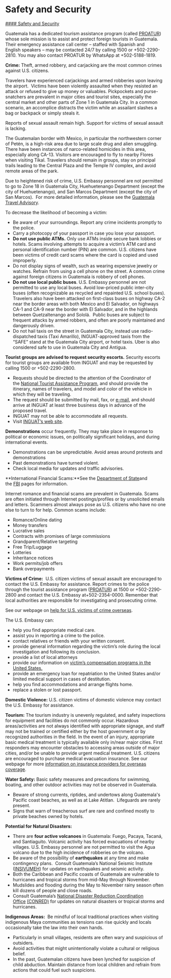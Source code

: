 # Safety and Security

[#### Safety and Security](javascript:void(0); "Safety and Security")

Guatemala has a dedicated tourism assistance program (called [PROATUR](https://mcas-proxyweb.mcas.ms/certificate-checker?login=false&originalUrl=https%3A%2F%2Fgcc02.safelinks.protection.outlook.com.mcas.ms%2F%3Furl%3Dhttps%253A%252F%252Finguat.gob.gt%252Fservicios%252Fal-turista%252Facompanamiento-a-grupos.html%26data%3D05%257C01%257CSimmonsSL%2540state.gov%257Cc1f4c2feae124b182b9708dbc67a12ff%257C66cf50745afe48d1a691a12b2121f44b%257C0%257C0%257C638321999823527559%257CUnknown%257CTWFpbGZsb3d8eyJWIjoiMC4wLjAwMDAiLCJQIjoiV2luMzIiLCJBTiI6Ik1haWwiLCJXVCI6Mn0%253D%257C3000%257C%257C%257C%26sdata%3DyXGJC92r7bam5fEdBZ3YyIPb0tipYl934t5v33Gbv6c%253D%26reserved%3D0%26McasTsid%3D20893&McasCSRF=2053b7c40a7f4bc1de1908cc50a74a6f7a048c537a2a6c8db8270c09db099235)) whose sole mission is to assist and protect foreign tourists in Guatemala. Their emergency assistance call center – staffed with Spanish and English speakers – may be contacted 24/7 by calling 1500 or +502-2290-2810. You may also contact PROATUR by WhatsApp at +502-5188-1819.

**Crime:** Theft, armed robbery, and carjacking are the most common crimes against U.S. citizens.

Travelers have experienced carjackings and armed robberies upon leaving the airport.  Victims have been violently assaulted when they resisted an attack or refused to give up money or valuables. Pickpockets and purse-snatchers are prevalent in major cities and tourist sites, especially the central market and other parts of Zone 1 in Guatemala City. In a common scenario, an accomplice distracts the victim while an assailant slashes a bag or backpack or simply steals it.

Reports of sexual assault remain high. Support for victims of sexual assault is lacking.

The Guatemalan border with Mexico, in particular the northwestern corner of Petén, is a high-risk area due to large scale drug and alien smuggling.  There have been instances of narco-related homicides in this area, especially along CA-13. Visitors are encouraged to fly to nearby Flores when visiting Tikal. Travelers should remain in groups, stay on principal trails leading to the Central Plaza and the Temple IV complex, and avoid remote areas of the park.

Due to heightened risk of crime, U.S. Embassy personnel are not permitted to go to Zone 18 in Guatemala City, Huehuetenango Department (except the city of Huehuetenango), and San Marcos Department (except the city of San Marcos).  For more detailed information, please see the [Guatemala Travel Advisory](https://travel.state.gov/content/travel/en/traveladvisories/traveladvisories/guatemala-travel-advisory.html).

To decrease the likelihood of becoming a victim:

* Be aware of your surroundings. Report any crime incidents promptly to the police.
* Carry a photocopy of your passport in case you lose your passport.
* **Do not use public ATMs.** Only use ATMs inside secure bank lobbies or hotels. Scams involving attempts to acquire a victim’s ATM card and personal identification number (PIN) are common. U.S. citizens have been victims of credit card scams where the card is copied and used improperly.
* Do not display signs of wealth, such as wearing expensive jewelry or watches. Refrain from using a cell phone on the street. A common crime against foreign citizens in Guatemala is robbery of cell phones.
* **Do not use local public buses**. U.S. Embassy personnel are not permitted to use any local buses. Avoid low-priced public inter-city buses (often recognizable as recycled and repainted U.S. school buses). Travelers also have been attacked on first-class buses on highway CA-2 near the border areas with both Mexico and El Salvador, on highways CA-1 and CA-9 near the border with El Salvador, and in the highlands between Quetzaltenango and Sololá.  Public buses are subject to frequent attacks by armed robbers, and often are poorly maintained and dangerously driven.
* Do not hail taxis on the street in Guatemala City, instead use radio-dispatched taxis (Taxi Amarillo), INGUAT-approved taxis from the “SAFE” stand at the Guatemala City airport, or hotel taxis. Uber is also considered safe to use in Guatemala City and Antigua.

**Tourist groups are advised to request security escorts.** Security escorts for tourist groups are available from INGUAT and may be requested by calling 1500 or +502-2290-2800.

* Requests should be directed to the attention of the Coordinator of the [National Tourist Assistance Program](https://guatemalacvb.com/en/contact/), and should provide the itinerary, names of travelers, and model and color of the vehicle in which they will be traveling.
* The request should be submitted by mail, fax, or [e-mail](mailto:operacionesproatur@inguat.gob.gt), and should arrive at INGUAT at least three business days in advance of the proposed travel.
* INGUAT may not be able to accommodate all requests.
* Visit [INGUAT’s web site](https://inguat.gob.gt/).

**Demonstrations** occur frequently. They may take place in response to political or economic issues, on politically significant holidays, and during international events.

* Demonstrations can be unpredictable. Avoid areas around protests and demonstrations
* Past demonstrations have turned violent.
* Check local media for updates and traffic advisories.

**International Financial Scams:**See the [Department of State](http://travel.state.gov/content/passports/english/emergencies/scams.html)and the [FBI](https://travel.state.gov/content/travel/en/international-travel/International-Travel-Country-Information-Pages/Guatemala.html#ExternalPopup) pages for information.

Internet romance and financial scams are prevalent in Guatemala. Scams are often initiated through Internet postings/profiles or by unsolicited emails and letters. Scammers almost always pose as U.S. citizens who have no one else to turn to for help. Common scams include:

* Romance/Online dating
* Money transfers
* Lucrative sales
* Contracts with promises of large commissions
* Grandparent/Relative targeting
* Free Trip/Luggage
* Lotteries
* Inheritance notices
* Work permits/job offers
* Bank overpayments

**Victims of Crime:**  U.S. citizen victims of sexual assault are encouraged to contact the U.S. Embassy for assistance. Report crimes to the police through the tourist assistance program ([PROATUR](https://guiagt.com/item/proatur-programa-de-asistencia-al-turista/)) at 1500 or +502-2290-2800 and contact the U.S. Embassy at+502-2354-0000. Remember that local authorities are responsible for investigating and prosecuting crime.

See our webpage on [help for U.S. victims of crime overseas](http://travel.state.gov/content/passports/en/emergencies/victims.html).

The U.S. Embassy can:

* help you find appropriate medical care.
* assist you in reporting a crime to the police.
* contact relatives or friends with your written consent.
* provide general information regarding the victim’s role during the local investigation and following its conclusion.
* provide a list of local attorneys
* provide our information on [victim’s compensation programs in the United States.](http://travel.state.gov/content/passports/english/emergencies/victims.html)
* provide an emergency loan for repatriation to the United States and/or limited medical support in cases of destitution.
* help you find accommodations and arrange flights home.
* replace a stolen or lost passport.

**Domestic Violence:** U.S. citizen victims of domestic violence may contact the U.S. Embassy for assistance.

**Tourism:** The tourism industry is unevenly regulated, and safety inspections for equipment and facilities do not commonly occur. Hazardous areas/activities are not always identified with appropriate signage, and staff may not be trained or certified either by the host government or by recognized authorities in the field. In the event of an injury, appropriate basic medical treatment is typically available only in/near major cities. First responders may encounter obstacles to accessing areas outside of major cities, and/or be unable to provide urgent medical treatment. U.S. citizens are encouraged to purchase medical evacuation insurance. See our webpage for more [information on insurance providers for overseas coverage](https://travel.state.gov/content/travel/en/international-travel/before-you-go/your-health-abroad/insurance-providers-overseas.html).

**Water Safety:** Basic safety measures and precautions for swimming, boating, and other outdoor activities may not be observed in Guatemala.

* Beware of strong currents, riptides, and undertows along Guatemala's Pacific coast beaches, as well as at Lake Atitlan.  Lifeguards are rarely present.
* Signs that warn of treacherous surf are rare and confined mostly to private beaches owned by hotels.

**Potential for Natural Disasters:**

* There are **four active volcanoes** in Guatemala: Fuego, Pacaya, Tacaná, and Santiaguito. Volcanic activity has forced evacuations of nearby villages. U.S. Embassy personnel are not permitted to visit the Agua volcano due to the high incidence of robberies on the volcano.
* Be aware of the possibility of **earthquakes** at any time and make contingency plans.  Consult Guatemala’s National Seismic Institute ([INSIVUMEH](https://insivumeh.gob.gt/)) for updates on earthquakes and seismic activity.
* Both the Caribbean and Pacific coasts of Guatemala are vulnerable to hurricanes and tropical storms from mid-May through November.
* Mudslides and flooding during the May to November rainy season often kill dozens of people and close roads.
* Consult Guatemala’s [National Disaster Reduction Coordination Office](https://conred.gob.gt/) [(CONRED)](https://travel.state.gov/content/travel/en/international-travel/International-Travel-Country-Information-Pages/Guatemala.html#ExternalPopup) for updates on natural disasters or tropical storms and hurricanes.

**Indigenous Areas:**  Be mindful of local traditional practices when visiting indigenous Maya communities as tensions can rise quickly and locals occasionally take the law into their own hands.

* Particularly in small villages, residents are often wary and suspicious of outsiders.
* Avoid activities that might unintentionally violate a cultural or religious belief.
* In the past, Guatemalan citizens have been lynched for suspicion of child abduction. Maintain distance from local children and refrain from actions that could fuel such suspicions.